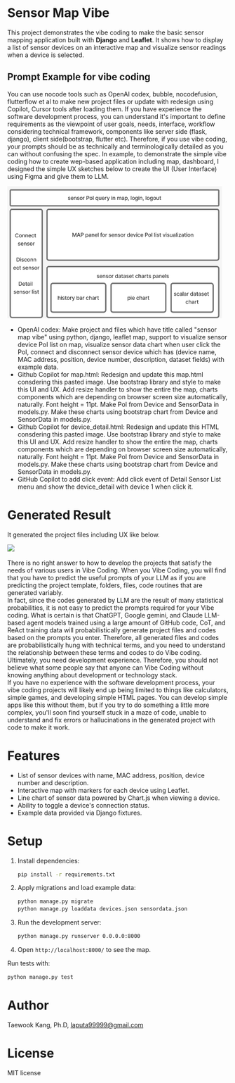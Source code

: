 # Sensor Map Vibe

This project demonstrates the vibe coding to make the basic sensor mapping application built with **Django** and **Leaflet**. It shows how to display a list of sensor devices on an interactive map and visualize sensor readings when a device is selected.

## Prompt Example for vibe coding
You can use nocode tools such as OpenAI codex, bubble, nocodefusion, flutterflow et al to make new project files or update with redesign using Copilot, Cursor tools after loading them. If you have experience the software development process, you can understand it's important to define requirements as the viewpoint of user goals, needs, interface, workflow considering technical framework, components like server side (flask, django), client side(bootstrap, flutter etc). Therefore, if you use vibe coding, your prompts should be as technically and terminologically detailed as you can without confusing the spec.
In example, to demonstrate the simple vibe coding how to create wep-based application including map, dashboard, I designed the simple UX sketches below to create the UI (User Interface) using Figma and give them to LLM.

<img src="https://github.com/mac999/sensor-map-vibe/blob/main/UX1.png?raw=true" height="300" />

- OpenAI codex: Make project and files which have title called "sensor map vibe" using python, django, leaflet map, support to visualize sensor device PoI list on map, visualize sensor data chart when user click the PoI, connect and disconnect sensor device which has (device name, MAC address, position, device number, description, dataset fields) with example data.   
- Github Copilot for map.html: Redesign and update this map.html consdering this pasted image. Use bootstrap library and style to make this UI and UX. Add resize handler to show the entire the map, charts components which are depending on browser screen size automatically, naturally. Font height = 11pt. Make PoI from Device and SensorData in models.py. Make these charts using bootstrap chart from Device and SensorData in models.py.
- Github Copilot for device_detail.html: Redesign and update this HTML consdering this pasted image. Use bootstrap library and style to make this UI and UX. Add resize handler to show the entire the map, charts components which are depending on browser screen size automatically, naturally. Font height = 11pt. Make PoI from Device and SensorData in models.py. Make these charts using bootstrap chart from Device and SensorData in models.py.
- GitHub Copilot to add click event: Add click event of Detail Sensor List menu and show the device_detail with device 1 when click it.

# Generated Result 
It generated the project files including UX like below.

<img src="https://github.com/mac999/sensor-map-vibe/blob/main/app.gif" height="300" />

There is no right answer to how to develop the projects that satisfy the needs of various users in Vibe Coding. When you Vibe Coding, you will find that you have to predict the useful prompts of your LLM as if you are predicting the project template, folders, files, code routines that are generated variably. </br>
In fact, since the codes generated by LLM are the result of many statistical probabilities, it is not easy to predict the prompts required for your Vibe coding. What is certain is that ChatGPT, Google gemini, and Claude LLM-based agent models trained using a large amount of GitHub code, CoT, and ReAct training data will probabilistically generate project files and codes based on the prompts you enter. Therefore, all generated files and codes are probabilistically hung with technical terms, and you need to understand the relationship between these terms and codes to do Vibe coding. Ultimately, you need development experience.
Therefore, you should not believe what some people say that anyone can Vibe Coding without knowing anything about development or technology stack.</br>
If you have no experience with the software development process, your vibe coding projects will likely end up being limited to things like calculators, simple games, and developing simple HTML pages. You can develop simple apps like this without them, but if you try to do something a little more complex, you'll soon find yourself stuck in a maze of code, unable to understand and fix errors or hallucinations in the generated project with code to make it work.

# Features

- List of sensor devices with name, MAC address, position, device number and description.
- Interactive map with markers for each device using Leaflet.
- Line chart of sensor data powered by Chart.js when viewing a device.
- Ability to toggle a device's connection status.
- Example data provided via Django fixtures.

# Setup

1. Install dependencies:
   ```bash
   pip install -r requirements.txt
   ```
2. Apply migrations and load example data:
   ```bash
   python manage.py migrate
   python manage.py loaddata devices.json sensordata.json
   ```
3. Run the development server:
   ```bash
   python manage.py runserver 0.0.0.0:8000
   ```
4. Open `http://localhost:8000/` to see the map.

Run tests with:
```bash
python manage.py test
```
# Author
Taewook Kang, Ph.D, laputa99999@gmail.com

# License
MIT license
